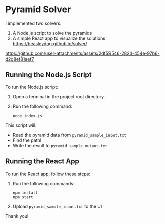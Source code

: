 # Pyramid Solver

I implemented two solvers:

1. A Node.js script to solve the pyramids
2. A simple React app to visualize the solutions
https://beasleydog.github.io/solver/




https://github.com/user-attachments/assets/2df59546-2824-454e-97b6-d2d8ef81aef7



## Running the Node.js Script

To run the Node.js script:

1. Open a terminal in the project root directory.
2. Run the following command:

   ```
   node index.js
   ```

This script will:

- Read the pyramid data from `pyramid_sample_input.txt`
- Find the path!
- Write the result to `pyramid_sample_output.txt`

## Running the React App

To run the React app, follow these steps:

1. Run the following commands:

   ```
   npm install
   npm start
   ```

2. Upload `pyramid_sample_input.txt` to the UI

Thank you!
